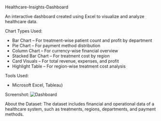 Healthcare-Insights-Dashboard

An interactive dashboard created using Excel to visualize and analyze healthcare data.

 Chart Types Used:
- Bar Chart – For treatment-wise patient count and profit by department
- Pie Chart – For payment method distribution
- Column Chart – For currency-wise financial overview
- Stacked Bar Chart – For treatment cost by region
- Card Visuals – For total revenue, expenses, and profit
- Highlight Table – For region-wise treatment cost analysis

 Tools Used:
- Microsoft Excel, Tableau)

 Screenshot:
![Dashboard](Dashboard.png)

About the Dataset:
The dataset includes financial and operational data of a healthcare system, such as treatments, regions, departments, and payment methods.

